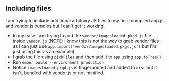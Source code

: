 ## Including files

I am trying to include additional arbitrary JS files to my final compiled app.js and vendor.js bundles but I can't get it working.

* In my case I am trying to add the `vendor/imagesloaded.pkgd.js` file inside `vendor.js` (NOTE: I know this is not the way to grab vendor files as I can just use `app.import('vendor/imagesloaded.pkgd.js')` but I'm just using this as an example)
* I grab the file using `pickFiles` and then add it to `app` using `app.toTree()`.
* Run `ember build --environment production`
* Notice `imagesloaded.pkgd.js` is fingerprinted and added to `dist` but it isn't, bundled with vendor.js or not minified.
